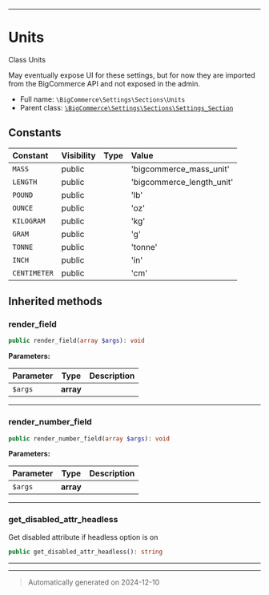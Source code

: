 ***

# Units

Class Units

May eventually expose UI for these settings, but for now
they are imported from the BigCommerce API and not exposed
in the admin.

* Full name: `\BigCommerce\Settings\Sections\Units`
* Parent class: [`\BigCommerce\Settings\Sections\Settings_Section`](./Settings_Section.md)


## Constants

| Constant | Visibility | Type | Value |
|:---------|:-----------|:-----|:------|
|`MASS`|public| |&#039;bigcommerce_mass_unit&#039;|
|`LENGTH`|public| |&#039;bigcommerce_length_unit&#039;|
|`POUND`|public| |&#039;lb&#039;|
|`OUNCE`|public| |&#039;oz&#039;|
|`KILOGRAM`|public| |&#039;kg&#039;|
|`GRAM`|public| |&#039;g&#039;|
|`TONNE`|public| |&#039;tonne&#039;|
|`INCH`|public| |&#039;in&#039;|
|`CENTIMETER`|public| |&#039;cm&#039;|




## Inherited methods


### render_field



```php
public render_field(array $args): void
```








**Parameters:**

| Parameter | Type | Description |
|-----------|------|-------------|
| `$args` | **array** |  |





***

### render_number_field



```php
public render_number_field(array $args): void
```








**Parameters:**

| Parameter | Type | Description |
|-----------|------|-------------|
| `$args` | **array** |  |





***

### get_disabled_attr_headless

Get disabled attribute if headless option is on

```php
public get_disabled_attr_headless(): string
```












***


***
> Automatically generated on 2024-12-10
